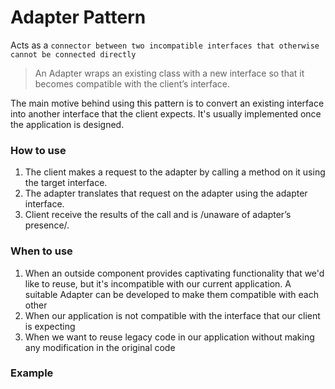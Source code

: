 # Adapter Pattern
Acts as a `connector between two incompatible interfaces that otherwise cannot be connected directly`

> An Adapter wraps an existing class with a new interface so that it becomes compatible with the client’s interface.

The main motive behind using this pattern is to convert an existing interface into another interface that the client expects. It's usually implemented once the application is designed.

### How to use
1. The client makes a request to the adapter by calling a method on it using the target interface.
2. The adapter translates that request on the adapter using the adapter interface.
3. Client receive the results of the call and is /unaware of adapter’s presence/.

### When to use
1. When an outside component provides captivating functionality that we'd like to reuse, but it's incompatible with our current application. A suitable Adapter can be developed to make them compatible with each other
2. When our application is not compatible with the interface that our client is expecting
3. When we want to reuse legacy code in our application without making any modification in the original code

### Example